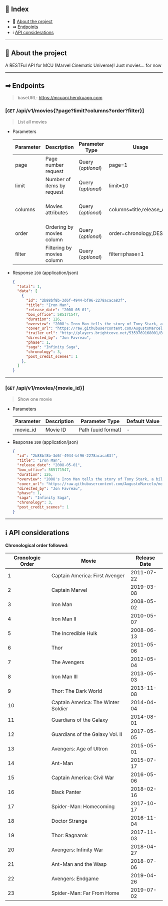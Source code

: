 ## 📖 Index
 - 📑 [About the project](#-about-the-project)
 - ➡ [Endpoints](#-endpoints)
 - ℹ [API considerations](#-api-considerations)

___

## 📑 About the project

A RESTFul API for MCU (Marvel Cinematic Universe)! Just movies... for now
___

## ➡ Endpoints

> baseURL: https://mcuapi.herokuapp.com

### [`GET` /api/v1/movies{?page?limit?columns?order?filter}]
> List all movies
+ Parameters
  <table width="100%">
    <thead>
      <tr>
        <th>Parameter</th>
        <th>Description</th>
        <th>Parameter Type</th>
        <th>Usage</th>
        <th>Default Value</th>
      </tr>
    </thead>
    <tbody>
      <tr>
        <td>page</td>
        <td>Page number request</td>
        <td>Query (<i>optional</i>)</td>
        <td>page=1</td>
        <td>-</td>
      </tr>
      <tr>
        <td>limit</td>
        <td>Number of items by request</td>
        <td>Query (<i>optional</i>)</td>
        <td>limit=10</td>
        <td>-</td>
      </tr>
      <tr>
        <td>columns</td>
        <td>Movies attributes</td>
        <td>Query (<i>optional</i>)</td>
        <td>columns=title,release_date</td>
        <td>All attributes will be returned</td>
      </tr>
      <tr>
        <td>order</td>
        <td>Ordering by movies column</td>
        <td>Query (<i>optional</i>)</td>
        <td>order=chronology,DESC</td>
        <td>-</td>
      </tr>
      <tr>
        <td>filter</td>
        <td>Filtering by movies column</td>
        <td>Query (<i>optional</i>)</td>
        <td>filter=phase=1</td>
        <td>-</td>
      </tr>
    </tbody>
  </table>

+ Response `200` (application/json)
  ```json
  {
    "total": 1,
    "data": [
      {
        "id": "2b88bf8b-3d6f-4944-bf96-2278acaca83f",
        "title": "Iron Man",
        "release_date": "2008-05-01",
        "box_office": 585171547,
        "duration": 126,
        "overview": "2008's Iron Man tells the story of Tony Stark, a billionaire industrialist and genius inventor who is kidnapped and forced to build a devastating weapon. Instead, using his intelligence and ingenuity, Tony builds a high-tech suit of armor and escapes captivity. When he uncovers a nefarious plot with global implications, he dons his powerful armor and vows to protect the world as Iron Man.",
        "cover_url": "https://raw.githubusercontent.com/AugustoMarcelo/mcuapi/master/covers/iron-man.jpg",
        "trailer_url": "http://players.brightcove.net/5359769168001/BJemW31x6g_default/index.html?videoId=5786306590001",
        "directed_by": "Jon Favreau",
        "phase": 1,
        "saga": "Infinity Saga",
        "chronology": 3,
        "post_credit_scenes": 1
      },
    ]
  }
  ```
---

### [`GET` /api/v1/movies/{movie_id}]
> Show one movie
+ Parameters
  <table width="100%">
    <thead>
      <tr>
        <th>Parameter</th>
        <th>Description</th>
        <th>Parameter Type</th>
        <th>Default Value</th>
      </tr>
    </thead>
    <tbody>
      <tr>
        <td>movie_id</td>
        <td>Movie ID</td>
        <td>Path (uuid format)</td>
        <td>-</td>
      </tr>
    </tbody>
  </table>

+ Response `200` (application/json)
  ```json
  {
    "id": "2b88bf8b-3d6f-4944-bf96-2278acaca83f",
    "title": "Iron Man",
    "release_date": "2008-05-01",
    "box_office": 585171547,
    "duration": 126,
    "overview": "2008's Iron Man tells the story of Tony Stark, a billionaire industrialist and genius inventor who is kidnapped and forced to build a devastating weapon. Instead, using his intelligence and ingenuity, Tony builds a high-tech suit of armor and escapes captivity. When he uncovers a nefarious plot with global implications, he dons his powerful armor and vows to protect the world as Iron Man.",
    "cover_url": "https://raw.githubusercontent.com/AugustoMarcelo/mcuapi/master/covers/iron-man.jpg",
    "directed_by": "Jon Favreau",
    "phase": 1,
    "saga": "Infinity Saga",
    "chronology": 3,
    "post_credit_scenes": 1
  }
  ```
___

## ℹ API considerations

**Chronological order followed:**

| Cronologic Order | Movie | Release Date |
|------------------|-------| ------------ |
| 1 | Captain America: First Avenger | 2011-07-22 |
| 2 | Captain Marvel | 2019-03-08 |
| 3 | Iron Man | 2008-05-02 |
| 4 | Iron Man II | 2010-05-07 |
| 5 | The Incredible Hulk | 2008-06-13 |
| 6 | Thor | 2011-05-06 |
| 7 | The Avengers | 2012-05-04 |
| 8 | Iron Man III | 2013-05-03 |
| 9 | Thor: The Dark World | 2013-11-08 |
| 10 | Captain America: The Winter Soldier | 2014-04-04 |
| 11 | Guardians of the Galaxy | 2014-08-01 |
| 12 | Guardians of the Galaxy Vol. II | 2017-05-05 |
| 13 | Avengers: Age of Ultron | 2015-05-01 |
| 14 | Ant-Man | 2015-07-17 |
| 15 | Captain America: Civil War | 2016-05-06 |
| 16 | Black Panter | 2018-02-16 |
| 17 | Spider-Man: Homecoming | 2017-10-17 |
| 18 | Doctor Strange | 2016-11-04 |
| 19 | Thor: Ragnarok | 2017-11-03 |
| 20 | Avengers: Infinity War | 2018-04-27 |
| 21 | Ant-Man and the Wasp | 2018-07-06 |
| 22 | Avengers: Endgame | 2019-04-26 |
| 23 | Spider-Man: Far From Home | 2019-07-02 |

